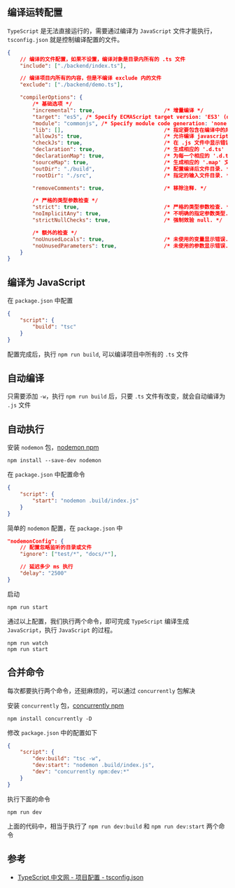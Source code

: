 ## 编译运转配置

`TypeScript` 是无法直接运行的，需要通过编译为 `JavaScript` 文件才能执行，`tsconfig.json` 就是控制编译配置的文件。

```json
{
    // 编译的文件配置，如果不设置，编译对象是目录内所有的 .ts 文件
    "include": ["./backend/index.ts"],

    // 编译项目内所有的内容，但是不编译 exclude 内的文件
    "exclude": ["./backend/demo.ts"],

    "compilerOptions": {
        /* 基础选项 */
        "incremental": true,                      /* 增量编译 */
        "target": "es5", /* Specify ECMAScript target version: 'ES3' (default), 'ES5', 'ES2015', 'ES2016', 'ES2017', 'ES2018', 'ES2019', 'ES2020', or 'ESNEXT'. */
        "module": "commonjs", /* Specify module code generation: 'none', 'commonjs', 'amd', 'system', 'umd', 'es2015', 'es2020', or 'ESNext'. */
        "lib": [],                                /* 指定要包含在编译中的库文件 */
        "allowJs": true,                          /* 允许编译 javascript 文件. */
        "checkJs": true,                          /* 在 .js 文件中显示错误信息. */
        "declaration": true,                      /* 生成相应的 '.d.ts' 文件. */
        "declarationMap": true,                   /* 为每一个相应的 '.d.ts' 文件生成一个 sourcemap. */
        "sourceMap": true,                        /* 生成相应的 '.map' 文件. */
        "outDir": "./build",                      /* 配置编译后文件目录. */
        "rootDir": "./src",                       /* 指定的输入文件目录. */

        "removeComments": true,                   /* 移除注释. */

        /* 严格的类型参数检查 */
        "strict": true,                           /* 严格的类型参数检查. */
        "noImplicitAny": true,                    /* 不明确的指定参数类型. */
        "strictNullChecks": true,                 /* 强制效验 null. */

        /* 额外的检查 */
        "noUnusedLocals": true,                   /* 未使用的变量显示错误. */
        "noUnusedParameters": true,               /* 未使用的参数显示错误. */
    }
}
```

## 编译为 JavaScript

在 `package.json` 中配置

```json
{
    "script": {
        "build": "tsc"
    }
}
```

配置完成后，执行 `npm run build`, 可以编译项目中所有的 `.ts` 文件

## 自动编译

只需要添加 `-w`，执行 `npm run build` 后，只要 `.ts` 文件有改变，就会自动编译为 `.js` 文件

## 自动执行

安装 `nodemon` 包，[nodemon npm](https://www.npmjs.com/package/nodemon)

```shell
npm install --save-dev nodemon
```

在 `package.json` 中配置命令

```json
{
    "script": {
        "start": "nodemon .build/index.js"
    }
}
```

简单的 `nodemon` 配置，在 `package.json` 中

```json
"nodemonConfig": {
    // 配置忽略监听的目录或文件
    "ignore": ["test/*", "docs/*"],

    // 延迟多少 ms 执行
    "delay": "2500"
}
```

启动

```shell
npm run start
```

通过以上配置，我们执行两个命令，即可完成 `TypeScript` 编译生成 `JavaScript`，执行 `JavaScript` 的过程。

```shell
npm run watch
npm run start
```

## 合并命令

每次都要执行两个命令，还挺麻烦的，可以通过 `concurrently` 包解决

安装 `concurrently` 包，[concurrently npm](https://www.npmjs.com/package/concurrently)

```shell
npm install concurrently -D
```

修改 `package.json` 中的配置如下

```json
{
    "script": {
        "dev:build": "tsc -w",
        "dev:start": "nodemon .build/index.js",
        "dev": "concurrently npm:dev:*"
    }
}
```

执行下面的命令

```shell
npm run dev
```

上面的代码中，相当于执行了 `npm run dev:build` 和 `npm run dev:start` 两个命令

## 参考

-   [TypeScript 中文网 - 项目配置 - tsconfig.json](https://www.tslang.cn/docs/handbook/tsconfig-json.html)


